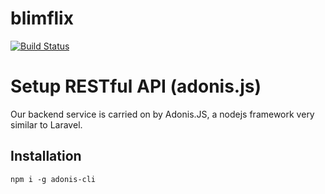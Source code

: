 # blimflix

[![Build Status](https://travis-ci.org/BTS-Interns/blimflix.svg?branch=travis-integration)](https://travis-ci.org/BTS-Interns/blimflix)


# Setup RESTful API (adonis.js)
Our backend service is carried on by Adonis.JS, a nodejs framework very similar to Laravel.

## Installation
    npm i -g adonis-cli
